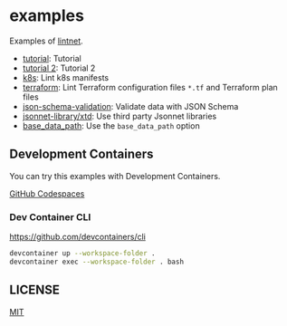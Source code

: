 # examples

Examples of [lintnet](https://lintnet.github.io/).

- [tutorial](tutorial): Tutorial
- [tutorial 2](tutorial-2): Tutorial 2
- [k8s](k8s): Lint k8s manifests
- [terraform](terraform): Lint Terraform configuration files `*.tf` and Terraform plan files
- [json-schema-validation](json-schema-validation): Validate data with JSON Schema
- [jsonnet-library/xtd](jsonnet-library/xtd): Use third party Jsonnet libraries
- [base_data_path](base_data_path): Use the `base_data_path` option

## Development Containers

You can try this examples with Development Containers.

[GitHub Codespaces](https://docs.github.com/en/codespaces/overview)

### Dev Container CLI

https://github.com/devcontainers/cli

```sh
devcontainer up --workspace-folder .
devcontainer exec --workspace-folder . bash
```

## LICENSE

[MIT](LICENSE)
